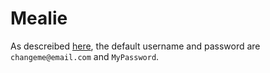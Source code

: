 # Mealie

As descreibed [here](https://hay-kot.github.io/mealie/documentation/admin/user-management/), the default username and password are `changeme@email.com` and `MyPassword`.
